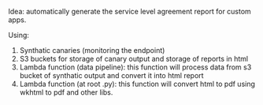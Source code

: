 Idea: automatically generate the service level agreement report for custom apps.

Using:
1. Synthatic canaries (monitoring the endpoint)
2. S3 buckets for storage of canary output and storage of reports in html
3. Lambda function (data pipeline): this function will process data from s3 bucket of synthatic output and convert it into html report
4. Lambda function (at root .py): this function will convert html to pdf using wkhtml to pdf and other libs. 
